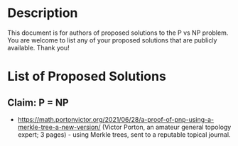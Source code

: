 # Description

This document is for authors of proposed solutions to the P vs NP problem.  You are welcome to list any of your proposed solutions that are publicly available.  Thank you!

# List of Proposed Solutions

## Claim: P = NP

* https://math.portonvictor.org/2021/06/28/a-proof-of-pnp-using-a-merkle-tree-a-new-version/
 (Victor Porton, an amateur general topology expert; 3 pages) - using Merkle trees, sent to a reputable topical journal.
